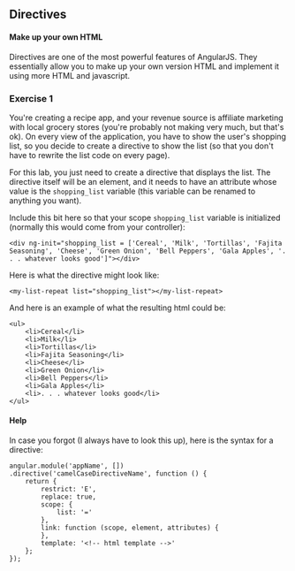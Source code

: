 ## Directives
#### Make up your own HTML

Directives are one of the most powerful features of AngularJS. They essentially allow you to make up your own version HTML and implement it using more HTML and javascript.

### Exercise 1

You're creating a recipe app, and your revenue source is affiliate marketing with local grocery stores (you're probably not making very much, but that's ok). On every view of the application, you have to show the user's shopping list, so you decide to create a directive to show the list (so that you don't have to rewrite the list code on every page).

For this lab, you just need to create a directive that displays the list. The directive itself will be an element, and it needs to have an attribute whose value is the ```shopping_list``` variable (this variable can be renamed to anything you want).

Include this bit here so that your scope ```shopping_list``` variable is initialized (normally this would come from your controller):
```
<div ng-init="shopping_list = ['Cereal', 'Milk', 'Tortillas', 'Fajita Seasoning', 'Cheese', 'Green Onion', 'Bell Peppers', 'Gala Apples', '. . . whatever looks good']"></div>
```

Here is what the directive might look like:
```
<my-list-repeat list="shopping_list"></my-list-repeat>
```

And here is an example of what the resulting html could be:
```
<ul>
	<li>Cereal</li>
	<li>Milk</li>
	<li>Tortillas</li>
	<li>Fajita Seasoning</li>
	<li>Cheese</li>
	<li>Green Onion</li>
	<li>Bell Peppers</li>
	<li>Gala Apples</li>
	<li>. . . whatever looks good</li>
</ul>
```

#### Help

In case you forgot (I always have to look this up), here is the syntax for a directive:
```
angular.module('appName', [])
.directive('camelCaseDirectiveName', function () {
	return {
		restrict: 'E',
		replace: true,
		scope: {
			list: '='
		},
		link: function (scope, element, attributes) {
		},
		template: '<!-- html template -->'
	};
});
```